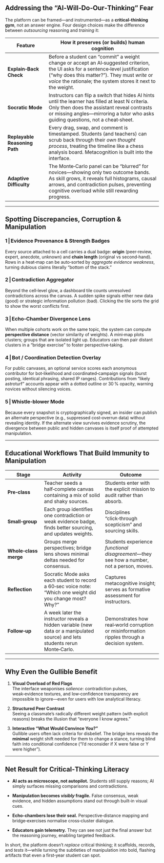 ## Addressing the “AI‑Will‑Do‑Our‑Thinking” Fear

The platform can be framed—and instrumented—as a **critical‑thinking gym**, not an answer engine. Four design choices make the difference between _outsourcing_ reasoning and _training_ it:

|Feature|How it preserves (or builds) human cognition|
|---|---|
|**Explain‑Back Check**|Before a student can “commit” a weight change or accept an AI‑suggested criterion, the UI asks for a sentence‑level justification (“why does this matter?”). They must _write_ or _voice_ the rationale; the system stores it next to the weight.|
|**Socratic Mode**|Instructors can flip a switch that hides AI hints until the learner has filled at least N criteria. Only then does the assistant reveal contrasts or missing angles—mirroring a tutor who asks guiding questions, not a cheat‑sheet.|
|**Replayable Reasoning Path**|Every drag, swap, and comment is timestamped. Students (and teachers) can scrub back through their _own thought process_, treating the timeline like a chess analysis board. Metacognition is built into the interface.|
|**Adaptive Difficulty**|The Monte‑Carlo panel can be “blurred” for novices—showing only two outcome bands. As skill grows, it reveals full histograms, causal arrows, and contradiction pulses, preventing cognitive overload while still rewarding progress.|

---

## Spotting Discrepancies, Corruption & Manipulation

### 1 | Evidence Provenance & Strength Badges

Every source attached to a cell carries a dual badge: **origin** (peer‑review, expert, anecdote, unknown) and **chain length** (original vs second‑hand). Rows in a heat‑map can be auto‑sorted by _aggregate evidence weakness_, turning dubious claims literally “bottom of the stack.”

### 2 | Contradiction Aggregator

Beyond the cell‑level glow, a dashboard tile counts unresolved contradictions across the canvas. A sudden spike signals either new data (good) or strategic information pollution (bad). Clicking the tile sorts the grid to show the worst conflicts first.

### 3 | Echo‑Chamber Divergence Lens

When multiple cohorts work on the same topic, the system can compute **perspective distance** (vector similarity of weights). A mini‑map plots clusters; groups that are isolated light up. Educators can then pair distant clusters in a “bridge exercise” to foster perspective‑taking.

### 4 | Bot / Coordination Detection Overlay

For public canvases, an optional service scores each anonymous contributor for bot‑likelihood and coordinated‑campaign signals (burst posting, identical phrasing, shared IP ranges). Contributions from “likely astroturf” accounts appear with a dotted outline or 30 % opacity, warning novices without silencing voices.

### 5 | Whistle‑blower Mode

Because every snapshot is cryptographically signed, an insider can publish an alternate perspective (e.g., suppressed cost‑overrun data) without revealing identity. If the alternate view survives evidence scrutiny, the divergence between public and hidden canvases is itself proof of attempted manipulation.

---

## Educational Workflows That Build Immunity to Manipulation

|Stage|Activity|Outcome|
|---|---|---|
|**Pre‑class**|Teacher seeds a half‑complete canvas containing a mix of solid and shaky sources.|Students enter with the explicit mission to audit rather than absorb.|
|**Small‑group**|Each group identifies one contradiction or weak evidence badge, finds better sourcing, and updates weights.|Disciplines “click‑through scepticism” and sourcing skills.|
|**Whole‑class merge**|Groups merge perspectives; bridge lens shows minimal deltas needed for consensus.|Students experience _functional disagreement_—they see how a number, not a person, moves.|
|**Reflection**|Socratic Mode asks each student to record a 60‑sec voice note: “Which one weight did you change most? Why?”|Captures metacognitive insight; serves as formative assessment for instructors.|
|**Follow‑up**|A week later the instructor reveals a hidden variable (new data or a manipulated source) and lets students rerun Monte‑Carlo.|Demonstrates how real‑world corruption or misinformation ripples through a decision system.|

---

## Why Even the Gullible Benefit

1. **Visual Overload of Red Flags**  
    The interface weaponises _salience_: contradiction pulses, weak‑evidence textures, and low‑confidence transparency are impossible to ignore—even for users with low analytical literacy.
    
2. **Structured Peer Contrast**  
    Seeing a classmate’s radically different weight pattern (with explicit reasons) breaks the illusion that “everyone I know agrees.”
    
3. **Interactive “What Would Convince You?”**  
    Gullible users often lack criteria for disbelief. The bridge lens reveals the **minimal** weight shift needed for them to change a stance, turning blind faith into conditional confidence (“I’d reconsider if X were false or Y were higher”).
    

---

## Net Result for Critical‑Thinking Literacy

- **AI acts as microscope, not autopilot.** Students still supply reasons; AI simply surfaces missing comparisons and contradictions.
    
- **Manipulation becomes _visibly_ fragile.** False consensus, weak evidence, and hidden assumptions stand out through built‑in visual cues.
    
- **Echo‑chambers lose their seal.** Perspective‑distance mapping and bridge‑exercises normalise cross‑cluster dialogue.
    
- **Educators gain telemetry.** They can see not just the final answer but the reasoning journey, enabling targeted feedback.
    

In short, the platform doesn’t _replace_ critical thinking; it scaffolds, records, and _tests_ it—while turning the subtleties of manipulation into bold, flashing artifacts that even a first‑year student can spot.